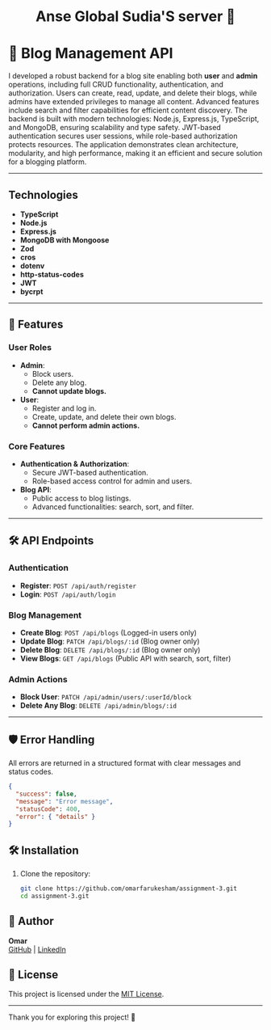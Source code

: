 
<h1 align="center">
  Anse Global Sudia'S server 🚀
</h1>

 # 📝 Blog Management API

I developed a robust backend for a blog site enabling both **user** and **admin** operations, including full CRUD functionality, authentication, and authorization. Users can create, read, update, and delete their blogs, while admins have extended privileges to manage all content. Advanced features include search and filter capabilities for efficient content discovery. The backend is built with modern technologies: Node.js, Express.js, TypeScript, and MongoDB, ensuring scalability and type safety. JWT-based authentication secures user sessions, while role-based authorization protects resources. The application demonstrates clean architecture, modularity, and high performance, making it an efficient and secure solution for a blogging platform.

* * *


## Technologies

*   **TypeScript**
*   **Node.js**
*   **Express.js**
*   **MongoDB with Mongoose**
*   **Zod**
*   **cros**
*   **dotenv**
*   **http-status-codes**
*   **JWT**
*   **bycrpt**


* * *



## 🚀 Features

### User Roles
- **Admin**:
  - Block users.
  - Delete any blog.
  - **Cannot update blogs.**
- **User**:
  - Register and log in.
  - Create, update, and delete their own blogs.
  - **Cannot perform admin actions.**

### Core Features
- **Authentication & Authorization**:
  - Secure JWT-based authentication.
  - Role-based access control for admin and users.
- **Blog API**:
  - Public access to blog listings.
  - Advanced functionalities: search, sort, and filter.

---

## 🛠️ API Endpoints

### Authentication
- **Register**: `POST /api/auth/register`  
- **Login**: `POST /api/auth/login`

### Blog Management
- **Create Blog**: `POST /api/blogs` (Logged-in users only)
- **Update Blog**: `PATCH /api/blogs/:id` (Blog owner only)
- **Delete Blog**: `DELETE /api/blogs/:id` (Blog owner only)
- **View Blogs**: `GET /api/blogs` (Public API with search, sort, filter)

### Admin Actions
- **Block User**: `PATCH /api/admin/users/:userId/block`
- **Delete Any Blog**: `DELETE /api/admin/blogs/:id`

---

## 🛡️ Error Handling
All errors are returned in a structured format with clear messages and status codes.

```json
{
  "success": false,
  "message": "Error message",
  "statusCode": 400,
  "error": { "details" }
}
```
## 🛠 Installation

1. Clone the repository:  
   ```bash
   git clone https://github.com/omarfarukesham/assignment-3.git
   cd assignment-3.git

## 👤 Author

**Omar**  
[GitHub](https://github.com/omarfarukesham) | [LinkedIn](https://www.linkedin.com/in/omar-faruk-reactjsdev/)

## 📜 License

This project is licensed under the [MIT License](LICENSE).

---

Thank you for exploring this project! 🚀
